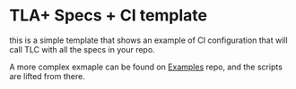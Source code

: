 # TLA+ Specs + CI template
this is a simple template that shows an example of CI configuration that will call TLC with all the specs in your repo.

A more complex exmaple can be found on [Examples](https://github.com/tlaplus/Examples/) repo, and the scripts are lifted from there.
